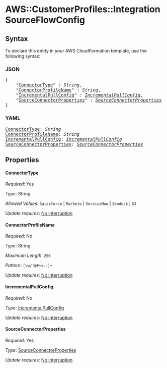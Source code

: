 # AWS::CustomerProfiles::Integration SourceFlowConfig

## Syntax

To declare this entity in your AWS CloudFormation template, use the following syntax:

### JSON

<pre>
{
    "<a href="#connectortype" title="ConnectorType">ConnectorType</a>" : <i>String</i>,
    "<a href="#connectorprofilename" title="ConnectorProfileName">ConnectorProfileName</a>" : <i>String</i>,
    "<a href="#incrementalpullconfig" title="IncrementalPullConfig">IncrementalPullConfig</a>" : <i><a href="incrementalpullconfig.md">IncrementalPullConfig</a></i>,
    "<a href="#sourceconnectorproperties" title="SourceConnectorProperties">SourceConnectorProperties</a>" : <i><a href="sourceconnectorproperties.md">SourceConnectorProperties</a></i>
}
</pre>

### YAML

<pre>
<a href="#connectortype" title="ConnectorType">ConnectorType</a>: <i>String</i>
<a href="#connectorprofilename" title="ConnectorProfileName">ConnectorProfileName</a>: <i>String</i>
<a href="#incrementalpullconfig" title="IncrementalPullConfig">IncrementalPullConfig</a>: <i><a href="incrementalpullconfig.md">IncrementalPullConfig</a></i>
<a href="#sourceconnectorproperties" title="SourceConnectorProperties">SourceConnectorProperties</a>: <i><a href="sourceconnectorproperties.md">SourceConnectorProperties</a></i>
</pre>

## Properties

#### ConnectorType

_Required_: Yes

_Type_: String

_Allowed Values_: <code>Salesforce</code> | <code>Marketo</code> | <code>ServiceNow</code> | <code>Zendesk</code> | <code>S3</code>

_Update requires_: [No interruption](https://docs.aws.amazon.com/AWSCloudFormation/latest/UserGuide/using-cfn-updating-stacks-update-behaviors.html#update-no-interrupt)

#### ConnectorProfileName

_Required_: No

_Type_: String

_Maximum Length_: <code>256</code>

_Pattern_: <code>[\w/!@#+=.-]+</code>

_Update requires_: [No interruption](https://docs.aws.amazon.com/AWSCloudFormation/latest/UserGuide/using-cfn-updating-stacks-update-behaviors.html#update-no-interrupt)

#### IncrementalPullConfig

_Required_: No

_Type_: <a href="incrementalpullconfig.md">IncrementalPullConfig</a>

_Update requires_: [No interruption](https://docs.aws.amazon.com/AWSCloudFormation/latest/UserGuide/using-cfn-updating-stacks-update-behaviors.html#update-no-interrupt)

#### SourceConnectorProperties

_Required_: Yes

_Type_: <a href="sourceconnectorproperties.md">SourceConnectorProperties</a>

_Update requires_: [No interruption](https://docs.aws.amazon.com/AWSCloudFormation/latest/UserGuide/using-cfn-updating-stacks-update-behaviors.html#update-no-interrupt)

